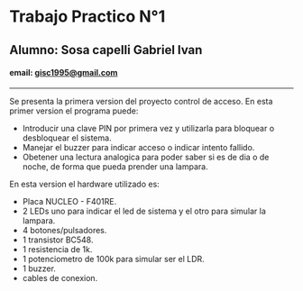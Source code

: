 # Trabajo Practico N°1

## Alumno: Sosa capelli Gabriel Ivan
#### email: gisc1995@gmail.com
* * *

Se presenta la primera version del proyecto control de acceso.
En esta primer version el programa puede:
- Introducir una clave PIN por primera vez y utilizarla para bloquear o desbloquear el sistema.
- Manejar el buzzer para indicar acceso o indicar intento fallido.
- Obetener una lectura analogica para poder saber si es de dia o de noche, de forma que pueda prender una lampara.

En esta version el hardware utilizado es:
- Placa NUCLEO - F401RE.
- 2 LEDs uno para indicar el led de sistema y el otro para simular la lampara.
- 4 botones/pulsadores.
- 1 transistor BC548.
- 1 resistencia de 1k.
- 1 potenciometro de 100k para simular ser el LDR.
- 1 buzzer.
- cables de conexion.

